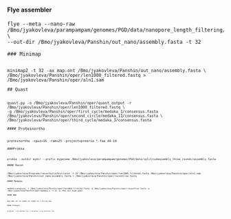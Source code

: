 
#### Flye assembler

<pre><code>flye --meta --nano-raw /Bmo/jyakovleva/parampampam/genomes/PGD/data/nanopore_length_filtering/len1000_filtered.fastq \ 
--out-dir /Bmo/jyakovleva/Panshin/out_nano/assembly.fasta -t 32

### Minimap

<pre><code>minimap2 -t 32 -ax map-ont /Bmo/jyakovleva/Panshin/out_nano/assembly.fasta \ 
/Bmo/jyakovleva/Panshin/oper/len1000_filtered.fastq > /Bmo/jyakovleva/Panshin/oper/aln1.sam

## Quast

<pre><code>quast.py -o /Bmo/jyakovleva/Panshin/oper/quast_output -r /Bmo/jyakovleva/Panshin/oper/len1000_filtered.fastq \
-g /Bmo/jyakovleva/Panshin/oper/first_cycle/medaka_1/consensus.fasta /Bmo/jyakovleva/Panshin/oper/second_circle/medaka_11/consensus.fasta \ 
/Bmo/jyakovleva/Panshin/oper/third_cycle/medaka_3/consensus.fasta

#### Proteinortho

<pre><code>proteinortho -cpus=16 -ram=25 -project=preeria *.faa 40-19 

###Prokka

<pre><code>prokka --outdir mydir --prefix mygenome /Bmo/jyakovleva/parampampam/genomes/PGD/data/split/subassembly_three_rounds/assembly.fasta

#### Racon

<pre><code>/Bmo/jyakovleva/Programs/racon/build/bin/racon -t 32 /Bmo/jyakovleva/Panshin/oper/len1000_filtered.fastq /Bmo/jyakovleva/Panshin/oper/aln1.sam /Bmo/jyakovleva/Panshin/out_nano/assembly.fasta > /Bmo/jyakovleva/Panshin/oper/racon2true.fasta

#### Medaka

<pre><code>medaka_consensus -i /Bmo/jyakovleva/Panshin/oper/len1000_filtered.fastq -d /Bmo/jyakovleva/Panshin/oper/racon2true.fasta -o
/Bmo/jyakovleva/Panshin/oper/medaka_1 -t 32 -m r941_min_high_g303

#### BWA

<pre><code>bwa mem ref.fa read1.fq read2.fq > aln-pe.sam

#### Prodigal

<pre><code>prodigal -i my.genome.fna -o my.genes -a my.proteins.faa



